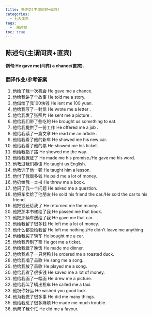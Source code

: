 ```yaml
---
title: 陈述句(主谓间宾+直宾)
categories:
  - 七大体系
tags:
  -  陈述句
toc: true 
---
```


## 陈述句(主谓间宾+直宾)

**例句:He gave me(间宾) a chance(直宾).**

### 翻译作业/参考答案


1. 他给了我一次机会 He gave me a chance.
2. 他给我讲了个故事 He told me a story.
3. 他借给了我100块钱 He lent me 100 yuan.
4. 他给我写了一封信 He wrote me a letter .
5. 他给我发了张照片 He sent me a picture .
6. 他给我们带了些吃的 He brought us something to eat.
7. 他给我提供了一份工作 He offered me a job .
8. 他给我读了一篇文章 He read me  an article .
9.  他给我看了他的新车 He showed me his new car.
10. 他给我看了他的票 He showed me his ticket.
11. 他给我指了路 He showed me the way.
12. 他给我保证了 He made me his promise./He	gave	me	his word.
13. 他教过我们英语 He taught us English.
14. 他教训了他一顿 He taught him a lesson.
15. 他付了我很多钱 He paid me a lot of money.
16. 他扔给我一本书 He threw me a book.
17. 他问了我一个问题 He asked me a question.
18. 他把车卖给了他朋友 He sold his friend  the car./He sold the car to his friend.
19. 他把钱还给我了 He returned me the money.
20. 他把那本书递给了我 He passed me that book.
21. 他把那辆车送给了我 He gave me that car.
22. 他给我留了很多钱 He left me a lot of money.
23. 他什么都没给我留 He left me nothing./He	didn't leave	me	anything
24. 他给我买了辆车 He bought me a car.
25. 他给我弄到了票 He got me a ticket.
26. 他给我做了晚饭 He made me  dinner. 
27. 他给我点了一只烤鸭 He ordered me a roasted duck.
28. 他给我唱了首歌 He sang me a song.
29. 他给我放了首歌 He played me a song.
30. 他给我省了很多钱  He saved me a lot of money.
31. 他给我画了一幅画 He drew me a picture.
32. 他给我叫了辆出租车 He called me  a taxi. 
33. 他祝你好运 He wished you good luck.
34. 他为我做了很多事 He did me  many things.
35. 他给我惹了很多麻烦 He made me much trouble.
36. 他帮了我个忙 He did me a favour.



